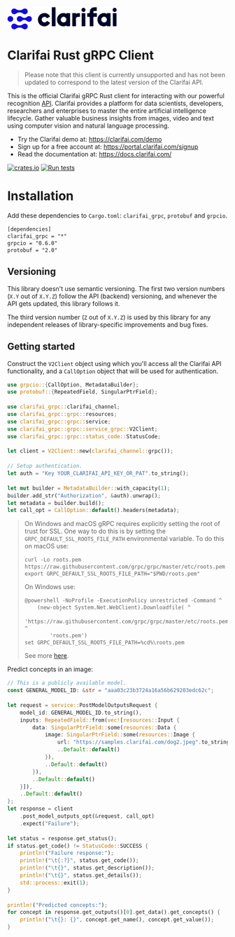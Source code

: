 ![Clarifai logo](docs/logo.png)

# Clarifai Rust gRPC Client

> Please note that this client is currently unsupported and has not been updated to correspond to the latest version of the Clarifai API.

This is the official Clarifai gRPC Rust client for interacting with our powerful recognition
[API](https://docs.clarifai.com).
Clarifai provides a platform for data scientists, developers, researchers and enterprises to master the entire
artificial intelligence lifecycle. Gather valuable business insights from images, video and text using computer vision
and natural language processing.

* Try the Clarifai demo at: https://clarifai.com/demo
* Sign up for a free account at: https://portal.clarifai.com/signup
* Read the documentation at: https://docs.clarifai.com/

[![crates.io](https://img.shields.io/crates/v/clarifai_grpc.svg)](https://crates.io/crates/clarifai_grpc)
[![Run tests](https://github.com/Clarifai/clarifai-rust-grpc/workflows/Run%20tests/badge.svg)](https://github.com/Clarifai/clarifai-rust-grpc/actions)

# Installation

Add these dependencies to `Cargo.toml`: `clarifai_grpc`, `protobuf` and `grpcio`.

```
[dependencies]
clarifai_grpc = "*"
grpcio = "0.6.0"
protobuf = "2.0"
```

## Versioning

This library doesn't use semantic versioning. The first two version numbers (`X.Y` out of `X.Y.Z`) follow the API (backend) versioning, and
whenever the API gets updated, this library follows it.

The third version number (`Z` out of `X.Y.Z`) is used by this library for any independent releases of library-specific improvements and bug fixes.

## Getting started

Construct the `V2Client` object using which you'll access all the Clarifai API functionality,
and a `CallOption` object that will be used for authentication.

```rust
use grpcio::{CallOption, MetadataBuilder};
use protobuf::{RepeatedField, SingularPtrField};

use clarifai_grpc::clarifai_channel;
use clarifai_grpc::grpc::resources;
use clarifai_grpc::grpc::service;
use clarifai_grpc::grpc::service_grpc::V2Client;
use clarifai_grpc::grpc::status_code::StatusCode;

let client = V2Client::new(clarifai_channel::grpc());

// Setup authentication.
let auth = "Key YOUR_CLARIFAI_API_KEY_OR_PAT".to_string();

let mut builder = MetadataBuilder::with_capacity(1);
builder.add_str("Authorization", &auth).unwrap();
let metadata = builder.build();
let call_opt = CallOption::default().headers(metadata);
```

> On Windows and macOS gRPC requires explicitly setting the root of trust for SSL. One way to do this is by setting the `GRPC_DEFAULT_SSL_ROOTS_FILE_PATH` environmental variable. To do this on macOS use:
>
> ```
> curl -Lo roots.pem https://raw.githubusercontent.com/grpc/grpc/master/etc/roots.pem
> export GRPC_DEFAULT_SSL_ROOTS_FILE_PATH="$PWD/roots.pem"
> ```
>
> On Windows use:
>
> ```
> @powershell -NoProfile -ExecutionPolicy unrestricted -Command ^
>     (new-object System.Net.WebClient).Downloadfile( ^
>         'https://raw.githubusercontent.com/grpc/grpc/master/etc/roots.pem', ^
>         'roots.pem')
> set GRPC_DEFAULT_SSL_ROOTS_FILE_PATH=%cd%\roots.pem
> ```
> See more [here](https://github.com/grpc/grpc/issues/16571).

Predict concepts in an image:

```rust
// This is a publicly available model.
const GENERAL_MODEL_ID: &str = "aaa03c23b3724a16a56b629203edc62c";

let request = service::PostModelOutputsRequest {
    model_id: GENERAL_MODEL_ID.to_string(),
    inputs: RepeatedField::from(vec![resources::Input {
        data: SingularPtrField::some(resources::Data {
            image: SingularPtrField::some(resources::Image {
                url: "https://samples.clarifai.com/dog2.jpeg".to_string(),
                ..Default::default()
            }),
            ..Default::default()
        }),
        ..Default::default()
    }]),
    ..Default::default()
};
let response = client
    .post_model_outputs_opt(&request, call_opt)
    .expect("Failure");

let status = response.get_status();
if status.get_code() != StatusCode::SUCCESS {
    println!("Failure response:");
    println!("\t{:?}", status.get_code());
    println!("\t{}", status.get_description());
    println!("\t{}", status.get_details());
    std::process::exit(1);
}

println!("Predicted concepts:");
for concept in response.get_outputs()[0].get_data().get_concepts() {
    println!("\t{}: {}", concept.get_name(), concept.get_value());
}
```
